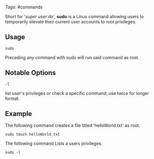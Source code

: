 *Tags:* #commands 

Short for '*super user do*', **sudo** is a Linux command allowing users to temporarily elevate their current user accounts to root privileges.

## Usage

	sudo

Preceding any command with sudo will run said command as root.

## Notable Options

	-l

list user's privileges or check a specific command; use twice for longer format.

## Example

The following command creates a file titled 'helloWorld.txt' as root.

	sudo touch helloWorld.txt

The following command Lists a users privileges.

	sudo -l